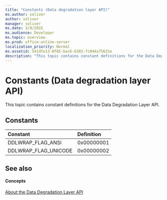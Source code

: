 ```yaml
---
title: "Constants (Data degradation layer API)"
ms.author: soliver
author: soliver
manager: soliver
ms.date: 3/9/2015
ms.audience: Developer
ms.topic: overview
ms.prod: office-online-server
localization_priority: Normal
ms.assetid: 541dfe13-0f85-bac6-b302-fc044a75631e
description: "This topic contains constant definitions for the Data Degradation Layer API."
---
```


# Constants (Data degradation layer API)

This topic contains constant definitions for the Data Degradation Layer API.
  
## Constants

|**Constant**|**Definition**|
|:-----|:-----|
|DDLWRAP_FLAG_ANSI  <br/> |0x00000001  <br/> |
|DDLWRAP_FLAG_UNICODE  <br/> |0x00000002  <br/> |
   
## See also

#### Concepts

[About the Data Degradation Layer API](about-the-data-degradation-layer-api.md)

